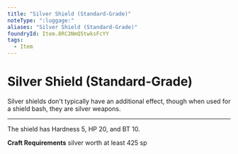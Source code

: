 ```yaml
---
title: "Silver Shield (Standard-Grade)"
noteType: ":luggage:"
aliases: "Silver Shield (Standard-Grade)"
foundryId: Item.8RC3NmQ5twksFcYY
tags:
  - Item
---
```


# Silver Shield (Standard-Grade)

Silver shields don't typically have an additional effect, though when used for a shield bash, they are silver weapons.

* * *

The shield has Hardness 5, HP 20, and BT 10.

**Craft Requirements** silver worth at least 425 sp
